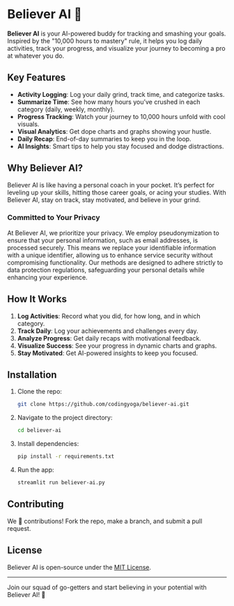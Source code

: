 # Believer AI 🚀

**Believer AI** is your AI-powered buddy for tracking and smashing your goals. Inspired by the "10,000 hours to mastery" rule, it helps you log daily activities, track your progress, and visualize your journey to becoming a pro at whatever you do.

## Key Features

- **Activity Logging**: Log your daily grind, track time, and categorize tasks.
- **Summarize Time**: See how many hours you’ve crushed in each category (daily, weekly, monthly).
- **Progress Tracking**: Watch your journey to 10,000 hours unfold with cool visuals.
- **Visual Analytics**: Get dope charts and graphs showing your hustle.
- **Daily Recap**: End-of-day summaries to keep you in the loop.
- **AI Insights**: Smart tips to help you stay focused and dodge distractions.

## Why Believer AI?

Believer AI is like having a personal coach in your pocket. It’s perfect for leveling up your skills, hitting those career goals, or acing your studies. With Believer AI, stay on track, stay motivated, and believe in your grind.

### Committed to Your Privacy

At Believer AI, we prioritize your privacy. We employ pseudonymization to ensure that your personal information, such as email addresses, is processed securely. This means we replace your identifiable information with a unique identifier, allowing us to enhance service security without compromising functionality. Our methods are designed to adhere strictly to data protection regulations, safeguarding your personal details while enhancing your experience.

## How It Works

1. **Log Activities**: Record what you did, for how long, and in which category.
2. **Track Daily**: Log your achievements and challenges every day.
3. **Analyze Progress**: Get daily recaps with motivational feedback.
4. **Visualize Success**: See your progress in dynamic charts and graphs.
5. **Stay Motivated**: Get AI-powered insights to keep you focused.

## Installation

1. Clone the repo:
    ```sh
    git clone https://github.com/codingyoga/believer-ai.git
    ```

2. Navigate to the project directory:
    ```sh
    cd believer-ai
    ```

3. Install dependencies:
    ```sh
    pip install -r requirements.txt
    ```

4. Run the app:
    ```sh
    streamlit run believer-ai.py
    ```

## Contributing

We 💖 contributions! Fork the repo, make a branch, and submit a pull request.

## License

Believer AI is open-source under the [MIT License](LICENSE).

---

Join our squad of go-getters and start believing in your potential with Believer AI! 🌟
